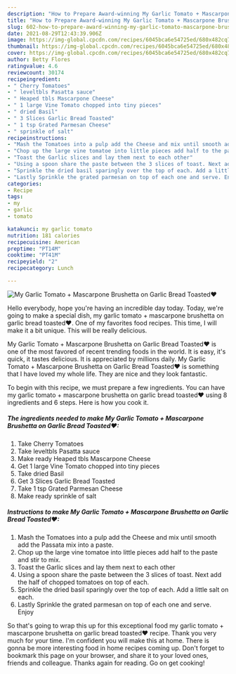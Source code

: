 ```yaml
---
description: "How to Prepare Award-winning My Garlic Tomato + Mascarpone Brushetta on Garlic Bread Toasted❤"
title: "How to Prepare Award-winning My Garlic Tomato + Mascarpone Brushetta on Garlic Bread Toasted❤"
slug: 602-how-to-prepare-award-winning-my-garlic-tomato-mascarpone-brushetta-on-garlic-bread-toasted
date: 2021-08-29T12:43:39.906Z
image: https://img-global.cpcdn.com/recipes/6045bca6e54725ed/680x482cq70/my-garlic-tomato-mascarpone-brushetta-on-garlic-bread-toasted-recipe-main-photo.jpg
thumbnail: https://img-global.cpcdn.com/recipes/6045bca6e54725ed/680x482cq70/my-garlic-tomato-mascarpone-brushetta-on-garlic-bread-toasted-recipe-main-photo.jpg
cover: https://img-global.cpcdn.com/recipes/6045bca6e54725ed/680x482cq70/my-garlic-tomato-mascarpone-brushetta-on-garlic-bread-toasted-recipe-main-photo.jpg
author: Betty Flores
ratingvalue: 4.6
reviewcount: 30174
recipeingredient:
- " Cherry Tomatoes"
- " leveltbls Pasatta sauce"
- " Heaped tbls Mascarpone Cheese"
- " 1 large Vine Tomato chopped into tiny pieces"
- " dried Basil"
- " 3 Slices Garlic Bread Toasted"
- " 1 tsp Grated Parmesan Cheese"
- " sprinkle of salt"
recipeinstructions:
- "Mash the Tomatoes into a pulp add the Cheese and mix until smooth add the Passata mix into a paste."
- "Chop up the large vine tomatoe into little pieces add half to the paste and stir to mix."
- "Toast the Garlic slices and lay them next to each other"
- "Using a spoon share the paste between the 3 slices of toast. Next add the half of chopped tomatoes on top of each."
- "Sprinkle the dried basil sparingly over the top of each. Add a little salt on each."
- "Lastly Sprinkle the grated parmesan on top of each one and serve. Enjoy"
categories:
- Recipe
tags:
- my
- garlic
- tomato

katakunci: my garlic tomato 
nutrition: 181 calories
recipecuisine: American
preptime: "PT14M"
cooktime: "PT41M"
recipeyield: "2"
recipecategory: Lunch

---
```



![My Garlic Tomato + Mascarpone Brushetta on Garlic Bread Toasted❤](https://img-global.cpcdn.com/recipes/6045bca6e54725ed/680x482cq70/my-garlic-tomato-mascarpone-brushetta-on-garlic-bread-toasted-recipe-main-photo.jpg)

Hello everybody, hope you're having an incredible day today. Today, we're going to make a special dish, my garlic tomato + mascarpone brushetta on garlic bread toasted❤. One of my favorites food recipes. This time, I will make it a bit unique. This will be really delicious.

My Garlic Tomato + Mascarpone Brushetta on Garlic Bread Toasted❤ is one of the most favored of recent trending foods in the world. It is easy, it's quick, it tastes delicious. It is appreciated by millions daily. My Garlic Tomato + Mascarpone Brushetta on Garlic Bread Toasted❤ is something that I have loved my whole life. They are nice and they look fantastic.




To begin with this recipe, we must prepare a few ingredients. You can have my garlic tomato + mascarpone brushetta on garlic bread toasted❤ using 8 ingredients and 6 steps. Here is how you cook it.

<!--inarticleads1-->

##### The ingredients needed to make My Garlic Tomato + Mascarpone Brushetta on Garlic Bread Toasted❤:

1. Take  Cherry Tomatoes
1. Take  leveltbls Pasatta sauce
1. Make ready  Heaped tbls Mascarpone Cheese
1. Get  1 large Vine Tomato chopped into tiny pieces
1. Take  dried Basil
1. Get  3 Slices Garlic Bread Toasted
1. Take  1 tsp Grated Parmesan Cheese
1. Make ready  sprinkle of salt




<!--inarticleads2-->

##### Instructions to make My Garlic Tomato + Mascarpone Brushetta on Garlic Bread Toasted❤:

1. Mash the Tomatoes into a pulp add the Cheese and mix until smooth add the Passata mix into a paste.
1. Chop up the large vine tomatoe into little pieces add half to the paste and stir to mix.
1. Toast the Garlic slices and lay them next to each other
1. Using a spoon share the paste between the 3 slices of toast. Next add the half of chopped tomatoes on top of each.
1. Sprinkle the dried basil sparingly over the top of each. Add a little salt on each.
1. Lastly Sprinkle the grated parmesan on top of each one and serve. Enjoy




So that's going to wrap this up for this exceptional food my garlic tomato + mascarpone brushetta on garlic bread toasted❤ recipe. Thank you very much for your time. I'm confident you will make this at home. There is gonna be more interesting food in home recipes coming up. Don't forget to bookmark this page on your browser, and share it to your loved ones, friends and colleague. Thanks again for reading. Go on get cooking!
